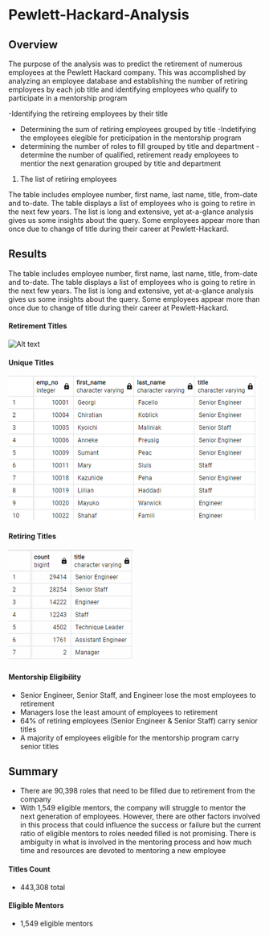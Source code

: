 # Pewlett-Hackard-Analysis
## Overview
The purpose of the analysis was to predict the retirement of numerous employees at the Pewlett Hackard company. This was accomplished by analyzing an employee database and establishing the number of retiring employees by each job title and identifying employees who qualify to participate in a mentorship program

-Identifying the retireing employees by their title 
- Determining the sum of retiring employees grouped by title 
-Indetifying the employees elegible for preticipation in the mentorship program 
- determining the number of roles to fill grouped by title and department 
-determine the number of qualified, retirement ready employees to mentior the next genaration grouped by title and department

1. The list of retiring employees

The table includes employee number, first name, last name, title, from-date and to-date.
The table displays a list of employees who is going to retire in the next few years.
The list is long and extensive, yet at-a-glance analysis gives us some insights about the query. Some employees appear more than once due to change of title during their career at Pewlett-Hackard.


## Results<br>

The table includes employee number, first name, last name, title, from-date and to-date.
The table displays a list of employees who is going to retire in the next few years.
The list is long and extensive, yet at-a-glance analysis gives us some insights about the query. Some employees appear more than once due to change of title during their career at Pewlett-Hackard.


#### Retirement Titles
![Alt text](https://raw.githubusercontent.com/JTRUCCO/HP_Analysis/blob/main/Retirement_titles.png)

#### Unique Titles
![Alt text](https://github.com/JTRUCCO/HP_Analysis/blob/main/unique_titles.png)


#### Retiring Titles
![Alt text](https://raw.githubusercontent.com/JTRUCCO/HP_Analysis/main/retiring_titles.png)

#### Mentorship Eligibility

- Senior Engineer, Senior Staff, and Engineer lose the most employees to retirement
- Managers lose the least amount of employees to retirement
- 64% of retiring employees (Senior Engineer & Senior Staff) carry senior titles
- A majority of employees eligible for the mentorship program carry senior titles


## Summary<br>
- There are 90,398 roles that need to be filled due to retirement from the company
- With 1,549 eligible mentors, the company will struggle to mentor the next generation of employees. However, there are other factors involved in this process that could influence the success or failure but the current ratio of eligible mentors to roles needed filled is not promising. There is ambiguity in what is involved in the mentoring process and how much time and resources are devoted to mentoring a new employee

#### Titles Count

- 443,308 total 

#### Eligible Mentors

- 1,549 eligible mentors
